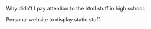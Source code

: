 Why didn't I pay attention to the html stuff in high school.

Personal website to display static stuff.
